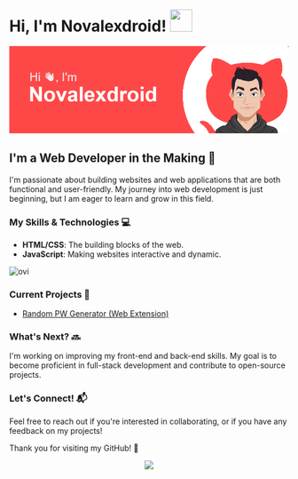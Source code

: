 # Hi, I'm Novalexdroid! <img src="https://github.com/user-attachments/assets/a2b8c43a-6830-4128-8cef-2650111a27ef" width="40px" height="40px">
![](src/header3.png)


## I'm a Web Developer in the Making 🌱

I'm passionate about building websites and web applications that are both functional and user-friendly. My journey into web development is just beginning, but I am eager to learn and grow in this field.

### My Skills & Technologies 💻
- **HTML/CSS**: The building blocks of the web.
- **JavaScript**: Making websites interactive and dynamic.
<img src="https://github-readme-stats.vercel.app/api/top-langs?username=novalexdroid&show_icons=true&locale=en&layout=compact&theme=chartreuse-dark" alt="ovi" />

### Current Projects 🚀
- [Random PW Generator (Web Extension)](https://github.com/Novalexdroid/password-generator-extension)

### What's Next? 🔜
I'm working on improving my front-end and back-end skills. My goal is to become proficient in full-stack development and contribute to open-source projects.

### Let's Connect! 📬
Feel free to reach out if you're interested in collaborating, or if you have any feedback on my projects!


<!-- - [Portfolio](#) -->
 
Thank you for visiting my GitHub! 🙂

<div align="center">
  <img src="https://visitor-badge.laobi.icu/badge?page_id=Novalexdroid.Novalexdroid&left_text=Visitors"  />
</div>
